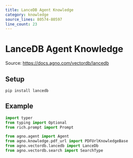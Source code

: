 ```yaml
---
title: LanceDB Agent Knowledge
category: knowledge
source_lines: 80574-80597
line_count: 23
---
```


# LanceDB Agent Knowledge
Source: https://docs.agno.com/vectordb/lancedb



## Setup

```shell
pip install lancedb
```

## Example

```python agent_with_knowledge.py
import typer
from typing import Optional
from rich.prompt import Prompt

from agno.agent import Agent
from agno.knowledge.pdf_url import PDFUrlKnowledgeBase
from agno.vectordb.lancedb import LanceDb
from agno.vectordb.search import SearchType


